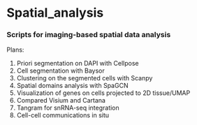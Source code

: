 # Spatial_analysis

### Scripts for imaging-based spatial data analysis
Plans:
1. Priori segmentation on DAPI with Cellpose
2. Cell segmentation with Baysor
3. Clustering on the segmented cells with Scanpy
4. Spatial domains analysis with SpaGCN
5. Visualization of genes on cells projected to 2D tissue/UMAP
6. Compared Visium and Cartana
7. Tangram for snRNA-seq integration
8. Cell-cell communications in situ
